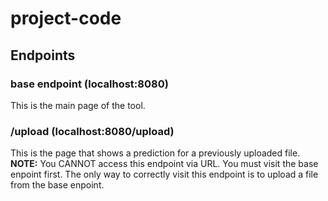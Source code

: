 # project-code

## Endpoints
### base endpoint (localhost:8080)
This is the main page of the tool.
### /upload (localhost:8080/upload)
This is the page that shows a prediction for a previously uploaded file.
**NOTE:** You CANNOT access this endpoint via URL. You must visit the base enpoint first. The only way to correctly visit this endpoint is to upload a file from the base enpoint.